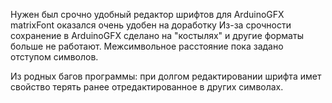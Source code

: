 Нужен был срочно удобный редактор шрифтов для ArduinoGFX
matrixFont оказался очень удобен на доработку
Из-за срочности сохранение в ArduinoGFX сделано на "костылях" и другие форматы больше не работают.
Межсимвольное расстояние пока задано отступом символов.

Из родных багов программы: при долгом редактировании шрифта имет свойство терять ранее отредактированное в других символах.
  
